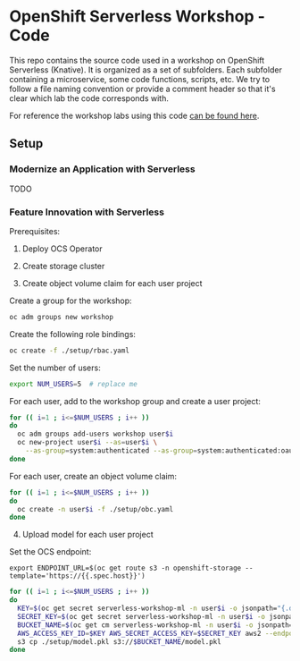 # OpenShift Serverless Workshop - Code
This repo contains the source code used in a workshop on OpenShift Serverless (Knative). It is organized as a set of subfolders. Each subfolder containing a microservice, some code functions, scripts, etc. We try to follow a file naming convention or provide a comment header so that it's clear which lab the code corresponds with.

For reference the workshop labs using this code [can be found here](https://github.com/RedHatGov/serverless-workshop-labguides/).

## Setup

### Modernize an Application with Serverless

TODO

### Feature Innovation with Serverless

Prerequisites:

1. Deploy OCS Operator

2. Create storage cluster

3. Create object volume claim for each user project

Create a group for the workshop:

```bash
oc adm groups new workshop
```

Create the following role bindings:

```bash
oc create -f ./setup/rbac.yaml
```

Set the number of users:

```bash
export NUM_USERS=5  # replace me
```

For each user, add to the workshop group and create a user project:

```bash
for (( i=1 ; i<=$NUM_USERS ; i++ ))
do
  oc adm groups add-users workshop user$i
  oc new-project user$i --as=user$i \
    --as-group=system:authenticated --as-group=system:authenticated:oauth
done
```

For each user, create an object volume claim:

```bash
for (( i=1 ; i<=$NUM_USERS ; i++ ))
do
  oc create -n user$i -f ./setup/obc.yaml
done
```

4. Upload model for each user project

Set the OCS endpoint:

```
export ENDPOINT_URL=$(oc get route s3 -n openshift-storage --template='https://{{.spec.host}}')
```

```bash
for (( i=1 ; i<=$NUM_USERS ; i++ ))
do
  KEY=$(oc get secret serverless-workshop-ml -n user$i -o jsonpath="{.data.AWS_ACCESS_KEY_ID}" | base64 --decode)
  SECRET_KEY=$(oc get secret serverless-workshop-ml -n user$i -o jsonpath="{.data.AWS_SECRET_ACCESS_KEY}" | base64 --decode)
  BUCKET_NAME=$(oc get cm serverless-workshop-ml -n user$i -o jsonpath="{.data.BUCKET_NAME}")
  AWS_ACCESS_KEY_ID=$KEY AWS_SECRET_ACCESS_KEY=$SECRET_KEY aws2 --endpoint $ENDPOINT_URL \
  s3 cp ./setup/model.pkl s3://$BUCKET_NAME/model.pkl
done
```
